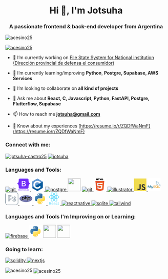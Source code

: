 <h1 align="center">Hi 👋, I'm Jotsuha</h1>
<h3 align="center">A passionate frontend & back-end developer from Argentina</h3>

<p align="left"> <img src="https://komarev.com/ghpvc/?username=acesino25&label=Profile%20views&color=0e75b6&style=flat" alt="acesino25" /> </p>

<p align="left"> <a href="https://github.com/ryo-ma/github-profile-trophy"><img src="https://github-profile-trophy.vercel.app/?username=acesino25" alt="acesino25" /></a> </p>

- 🔭 I’m currently working on [File State System for National institution (Dirección provincial de defensa el consumidor)](https://github.com/acesino25/defensaSistemadeExpedientes)

- 🌱 I’m currently learning/improving **Python**, **Postgre, Supabase, AWS Services**

- 👯 I’m looking to collaborate on **all kind of projects**

- 💬 Ask me about **React, C, Javascript, Python, FastAPI, Postgre, Flutterflow, Supabase**

- 📫 How to reach me **jotsuha@gmail.com**

- 📄 Know about my experiences [https://resume.io/r/ZQDfWaNmF](https://resume.io/r/ZQDfWaNmF)

<h3 align="left">Connect with me:</h3>
<p align="left">
<a href="https://linkedin.com/in/jotsuha-castro25" target="blank"><img align="center" src="https://raw.githubusercontent.com/rahuldkjain/github-profile-readme-generator/master/src/images/icons/Social/linked-in-alt.svg" alt="jotsuha-castro25" height="30" width="40" /></a>
<a href="https://fb.com/jotsuha" target="blank"><img align="center" src="https://raw.githubusercontent.com/rahuldkjain/github-profile-readme-generator/master/src/images/icons/Social/facebook.svg" alt="jotsuha" height="30" width="40" /></a>
</p>

<h3 align="left">Languages and Tools:</h3>
<p align="left"> <a href="https://getbootstrap.com" target="_blank" rel="noreferrer"> 
<img src="https://cdn.jsdelivr.net/gh/devicons/devicon@latest/icons/flutter/flutter-original.svg" alt="git" width="40" height="40" />
<img src="https://raw.githubusercontent.com/devicons/devicon/master/icons/bootstrap/bootstrap-plain-wordmark.svg" alt="bootstrap" width="40" height="40"/> </a> 
<a href="https://www.cprogramming.com/" target="_blank" rel="noreferrer"> 
    <img src="https://raw.githubusercontent.com/devicons/devicon/master/icons/c/c-original.svg" alt="c" width="40" height="40"/> 
</a>
<a href="https://www.postgresql.org/" target="_blank" rel="noreferrer"> 
<img src="https://cdn.jsdelivr.net/gh/devicons/devicon/icons/postgresql/postgresql-original-wordmark.svg" alt="postgre" width="40" height="40"/> 
</a>
<img src="https://cdn.jsdelivr.net/gh/devicons/devicon@latest/icons/supabase/supabase-original.svg"  width="40" height="40"/>
<a href="https://git-scm.com/" target="_blank" rel="noreferrer"> 
    <img src="https://www.vectorlogo.zone/logos/git-scm/git-scm-icon.svg" alt="git" width="40" height="40"/>
</a>
<a href="https://www.w3.org/html/" target="_blank" rel="noreferrer">
    <img src="https://raw.githubusercontent.com/devicons/devicon/master/icons/html5/html5-original-wordmark.svg" alt="html5" width="40" height="40"/>
</a>
<a href="https://www.adobe.com/in/products/illustrator.html" target="_blank" rel="noreferrer">
    <img src="https://www.vectorlogo.zone/logos/adobe_illustrator/adobe_illustrator-icon.svg" alt="illustrator" width="40" height="40"/>
</a>
<a href="https://developer.mozilla.org/en-US/docs/Web/JavaScript" target="_blank" rel="noreferrer">
    <img src="https://raw.githubusercontent.com/devicons/devicon/master/icons/javascript/javascript-original.svg" alt="javascript" width="40" height="40"/>
</a>
<a href="https://www.mysql.com/" target="_blank" rel="noreferrer">
    <img src="https://raw.githubusercontent.com/devicons/devicon/master/icons/mysql/mysql-original-wordmark.svg" alt="mysql" width="40" height="40"/>
<a href="https://www.photoshop.com/en" target="_blank" rel="noreferrer"> <img src="https://raw.githubusercontent.com/devicons/devicon/master/icons/photoshop/photoshop-line.svg" alt="photoshop" width="40" height="40"/> </a> <a href="https://www.php.net" target="_blank" rel="noreferrer"> <img src="https://raw.githubusercontent.com/devicons/devicon/master/icons/php/php-original.svg" alt="php" width="40" height="40"/> </a> <a href="https://www.python.org" target="_blank" rel="noreferrer"> <img src="https://raw.githubusercontent.com/devicons/devicon/master/icons/python/python-original.svg" alt="python" width="40" height="40"/> </a> <a href="https://reactjs.org/" target="_blank" rel="noreferrer"> <img src="https://raw.githubusercontent.com/devicons/devicon/master/icons/react/react-original-wordmark.svg" alt="react" width="40" height="40"/> </a> <a href="https://reactnative.dev/" target="_blank" rel="noreferrer"> <img src="https://reactnative.dev/img/header_logo.svg" alt="reactnative" width="40" height="40"/> </a> <a href="https://www.sqlite.org/" target="_blank" rel="noreferrer"> <img src="https://www.vectorlogo.zone/logos/sqlite/sqlite-icon.svg" alt="sqlite" width="40" height="40"/> </a> <a href="https://tailwindcss.com/" target="_blank" rel="noreferrer"> <img src="https://www.vectorlogo.zone/logos/tailwindcss/tailwindcss-icon.svg" alt="tailwind" width="40" height="40"/> </a>

</p>

<h3 align="left">Languages and Tools I'm Improving on or Learning:</h3>
<p align="left"> 
<a href="https://firebase.google.com/" target="_blank" rel="noreferrer"> 
<img src="https://www.vectorlogo.zone/logos/firebase/firebase-icon.svg" alt="firebase" width="40" height="40"/> </a>
<img src="https://raw.githubusercontent.com/devicons/devicon/master/icons/python/python-original.svg" alt="python" width="40" height="40"/>
</a>
<img src="https://cdn.jsdelivr.net/gh/devicons/devicon@latest/icons/amazonwebservices/amazonwebservices-original-wordmark.svg" width="40" height="40">
<img src="https://cdn.jsdelivr.net/gh/devicons/devicon@latest/icons/supabase/supabase-original.svg"  width="40" height="40"/>


</p>

<h3 align="left">Going to learn:</h3>
<p align="left"> <a href="https://soliditylang.org/" target="_blank" rel="noreferrer"> <img src="https://cdn.jsdelivr.net/gh/devicons/devicon/icons/solidity/solidity-original.svg" alt="solidity" width="40" height="40"/> </a> <a href="https://nextjs.org/" target="_blank" rel="noreferrer"> <img src="https://cdn.jsdelivr.net/gh/devicons/devicon/icons/nextjs/nextjs-original-wordmark.svg" alt="nextjs" width="40" height="40"/> </a>

</p>

<p><img align="left" src="https://github-readme-stats.vercel.app/api/top-langs?username=acesino25&show_icons=true&locale=en&layout=compact" alt="acesino25" /></p>

<p>&nbsp;<img align="center" src="https://github-readme-stats.vercel.app/api?username=acesino25&show_icons=true&locale=en" alt="acesino25" /></p>
